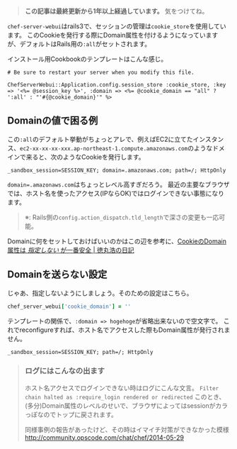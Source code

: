 <!-- too_old -->
> **この記事は最終更新から1年以上経過しています。** 気をつけてね。

`chef-server-webui`はrails3で、セッションの管理は`cookie_store`を使用しています。
このCookieを発行する際にDomain属性を付けるようになっていますが、デフォルトはRails用の`:all`がセットされます。

インストール用Cookbookのテンプレートはこんな感じ。

```ruby:cookbooks/chef-server/templates/default/session_store.erb 
# Be sure to restart your server when you modify this file.

ChefServerWebui::Application.config.session_store :cookie_store, :key => '<%= @session_key %>', :domain => <%= @cookie_domain == "all" ? ':all' : "'#{@cookie_domain}'" %>
```

## Domainの値で困る例

この`:all`のデフォルト挙動がちょっとアレで、例えばEC2に立てたインスタンス、`ec2-xx-xx-xx-xxx.ap-northeast-1.compute.amazonaws.com`のようなドメインで来ると、次のようなCookieを発行します。

```
_sandbox_session=SESSION_KEY; domain=.amazonaws.com; path=/; HttpOnly
```

`domain=.amazonaws.com`はちょっとレベル高すぎだろう。
最近の主要なブラウザでは、ホスト名を使ったアクセス(IPならOK)ではログインできない事態になります。

> ※: Rails側の`config.action_dispatch.tld_length`で深さの変更も一応可能。


Domainに何をセットしておけばいいのかはこの辺を参考に、[CookieのDomain属性は *指定しない* が一番安全 | 徳丸浩の日記](http://blog.tokumaru.org/2011/10/cookiedomain.html "CookieのDomain属性は *指定しない* が一番安全 | 徳丸浩の日記")

## Domainを送らない設定

じゃあ、指定しないようにしましょう。そのための設定はこちら。


```ruby:chef-server.rb
chef_server_webui['cookie_domain'] = ''
```

テンプレートの関係で、`:domain => hogehoge`が省略出来ないので空文字で。
これでreconfigureすれば、ホスト名でアクセスした際もDomain属性が発行されません。

```
_sandbox_session=SESSION_KEY; path=/; HttpOnly
```



> ### ログにはこんなの出ます
> ホスト名アクセスでログインできない時はログにこんな文言。
> `Filter chain halted as :require_login rendered or redirected`
> このとき、(多分)Domain属性のレベルのせいで、ブラウザによってはsessionがカラっぽなのでトップに戻されます。
>
> 同様事例の報告があったけど、その時はイマイチ対策ができなかった模様
> http://community.opscode.com/chat/chef/2014-05-29

